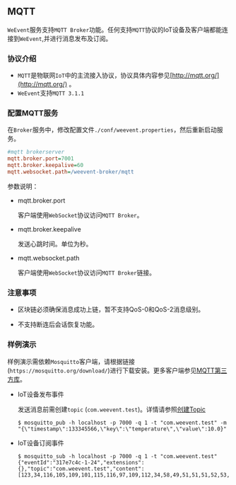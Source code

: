 ## MQTT
`WeEvent`服务支持`MQTT Broker`功能。任何支持`MQTT`协议的IoT设备及客户端都能连接到`WeEvent`,并进行消息发布及订阅。

### 协议介绍

- `MQTT`是物联网`IoT`中的主流接入协议，协议具体内容参见[http://mqtt.org/](http://mqtt.org/) 。
- `WeEvent`支持`MQTT 3.1.1`
### 配置MQTT服务

 在`Broker`服务中，修改配置文件`./conf/weevent.properties`，然后重新启动服务。

```ini
#mqtt brokerserver
mqtt.broker.port=7001
mqtt.broker.keepalive=60
mqtt.websocket.path=/weevent-broker/mqtt
```

参数说明：

- mqtt.broker.port

  客户端使用`WebSocket`协议访问`MQTT Broker`。

- mqtt.broker.keepalive

  发送心跳时间。单位为秒。

- mqtt.websocket.path

  客户端使用`WebSocket`协议访问`MQTT Broker`链接。



### 注意事项

- 区块链必须确保消息成功上链，暂不支持QoS-0和QoS-2消息级别。

- 不支持断连后会话恢复功能。

### 样例演示

样例演示需依赖`Mosquitto`客户端，请根据链接(`https://mosquitto.org/download/`)进行下载安装。更多客户端参见[MQTT第三方库](https://github.com/mqtt/mqtt.github.io/wiki/libraries)。

- IoT设备发布事件

  发送消息前需创建`topic` (`com.weevent.test`)。详情请参照[创建Topic](./restful.html)

  ```shell
  $ mosquitto_pub -h localhost -p 7000 -q 1 -t "com.weevent.test" -m "{\"timestamp\":133345566,\"key\":\"temperature\",\"value\":10.0}"
  ```

- IoT设备订阅事件

  ```shell
  $ mosquitto_sub -h localhost -p 7000 -q 1 -t "com.weevent.test"
  {"eventId":"317e7c4c-1-24","extensions":{},"topic":"com.weevent.test","content":[123,34,116,105,109,101,115,116,97,109,112,34,58,49,51,51,51,52,53,53,54,54,44,34,107,101,121,34,58,34,116,101,109,112,101,114,97,116,117,114,101,34,44,34,118,97,108,117,101,34,58,49,48,46,48,125]}
  ```